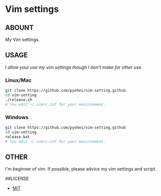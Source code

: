 # Vim settings

## ABOUNT
My Vim settings.

## USAGE
_I allow your use my vim settings though I don't make for other use._

### Linux/Mac
```bash
git clone https://github.com/pyohei/vim-setting.github
cd vim-setting
./release.sh
# You edit ~/.vimrc.cnf for your environment.
```

### Windows
```bash
git clone https://github.com/pyohei/vim-setting.github
cd vim-setting
release.bat
# You edit ~/.vimrc.cnf for your environment.
```

## OTHER
I'm beginner of vim. If possible, please advice my vim settings and script.


##LICENSE
* [MIT](https://github.com/pyohei/vim-setting/blob/master/LICENSE)

